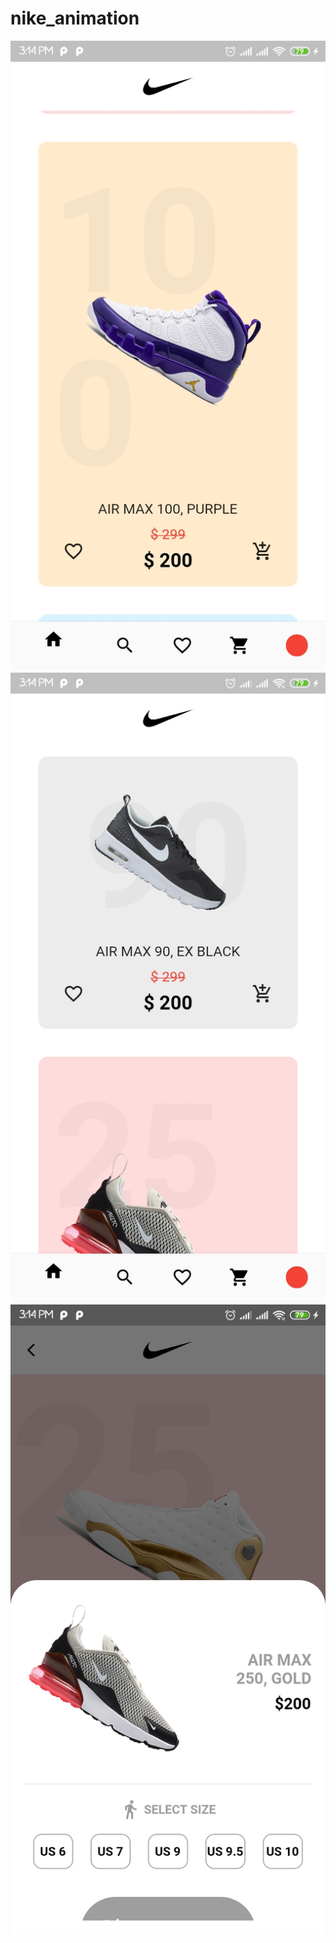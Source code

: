 # nike_animation

![alt text](https://github.com/Ramesh-Giri/nike_ecommerce/blob/master/assets/Screenshot_2020-10-21-15-14-59-636_com.flutter.nepal.nike_animation.jpg)
![alt text](https://github.com/Ramesh-Giri/nike_ecommerce/blob/master/assets/Screenshot_2020-10-21-15-14-05-521_com.flutter.nepal.nike_animation.jpg)
![alt text](https://github.com/Ramesh-Giri/nike_ecommerce/blob/master/assets/Screenshot_2020-10-21-15-14-21-528_com.flutter.nepal.nike_animation.jpg)
